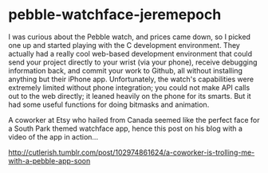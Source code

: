 pebble-watchface-jeremepoch
===========================

I was curious about the Pebble watch, and prices came down, so I picked one up and started playing with the C development environment. They actually had a really cool web-based development environment that could send your project directly to your wrist (via your phone), receive debugging information back, and commit your work to Github, all without installing anything but their iPhone app. Unfortunately, the watch's capabilities were extremely limited without phone integration; you could not make API calls out to the web directly; it leaned heavily on the phone for its smarts. But it had some useful functions for doing bitmasks and animation.

A coworker at Etsy who hailed from Canada seemed like the perfect face for a South Park themed watchface app, hence this post on his blog with a video of the app in action...

http://cutlerish.tumblr.com/post/102974861624/a-coworker-is-trolling-me-with-a-pebble-app-soon
